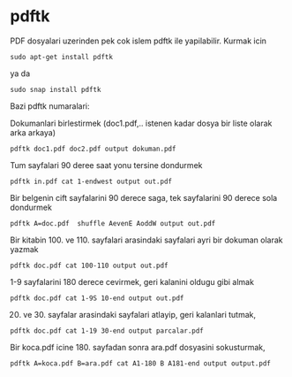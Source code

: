 # pdftk

PDF dosyalari uzerinden pek cok islem pdftk ile yapilabilir. Kurmak icin

```
sudo apt-get install pdftk
```

ya da

```
sudo snap install pdftk
```

Bazi pdftk numaralari:

Dokumanlari birlestirmek (doc1.pdf,.. istenen kadar dosya bir liste
olarak arka arkaya)

```
pdftk doc1.pdf doc2.pdf output dokuman.pdf
```

Tum sayfalari 90 deree saat yonu tersine dondurmek

```
pdftk in.pdf cat 1-endwest output out.pdf
```

Bir belgenin cift sayfalarini 90 derece saga, tek sayfalarini 90
derece sola dondurmek

```
pdftk A=doc.pdf  shuffle AevenE AoddW output out.pdf
```

Bir kitabin 100. ve 110. sayfalari arasindaki sayfalari ayri bir
dokuman olarak yazmak

```
pdftk doc.pdf cat 100-110 output out.pdf
```

1-9 sayfalarini 180 derece cevirmek, geri kalanini oldugu gibi almak

```
pdftk doc.pdf cat 1-9S 10-end output out.pdf
```

20. ve 30. sayfalar arasindaki sayfalari atlayip, geri kalanlari tutmak,

```
pdftk doc.pdf cat 1-19 30-end output parcalar.pdf
```

Bir koca.pdf icine 180. sayfadan sonra ara.pdf dosyasini sokusturmak,

```
pdftk A=koca.pdf B=ara.pdf cat A1-180 B A181-end output output.pdf
```






